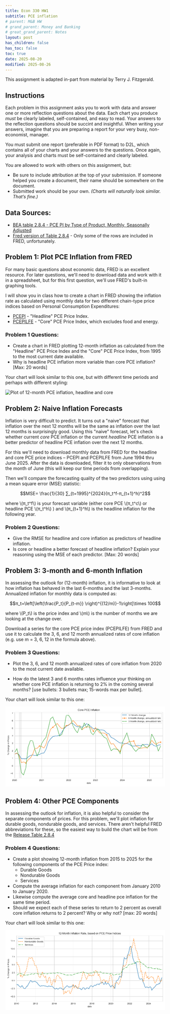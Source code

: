 ```yaml
---
title: Econ 330 HW1
subtitle: PCE inflation
# parent: M&B HW
# grand_parent: Money and Banking
# great_grand_parent: Notes
layout: post
has_children: false
has_toc: false
toc: true
date: 2025-08-20
modified: 2025-08-26
---
```


This assignment is adapted in-part from material by Terry J. Fitzgerald.


## Instructions

Each problem in this assignment asks you to work with data and answer one or more reflection questions about the data.
Each chart you produce *must* be clearly labeled, self-contained, and easy to read. 
Your answers to the reflection questions should be succint and insightful. 
When writing your answers, imagine that you are preparing a report for your very busy, non-economist, manager.

You must submit one report (preferable in PDF format) to D2L, 
which contains all of your charts and your answers to the questions.
Once again, your analysis and charts must be self-contained and clearly labeled. 

You are allowed to work with others on this assignment, but:
- Be sure to include attribution at the top of your submission. If someone helped you create a document, their name should be somewhere on the document.
- Submitted work should be your own. *(Charts will naturally look similar. That’s fine.)*



## Data Sources:

- [BEA table 2.8.4 - PCE PI by Type of Product, Monthly, Seasonally Adjusted](https://apps.bea.gov/iTable/?reqid=19&step=2&isuri=1&categories=survey#eyJhcHBpZCI6MTksInN0ZXBzIjpbMSwyLDMsM10sImRhdGEiOltbImNhdGVnb3JpZXMiLCJTdXJ2ZXkiXSxbIk5JUEFfVGFibGVfTGlzdCIsIjgxIl0sWyJGaXJzdF9ZZWFyIiwiMTk5NSJdLFsiTGFzdF9ZZWFyIiwiMjAyNSJdLFsiU2NhbGUiLCIwIl0sWyJTZXJpZXMiLCJNIl1dfQ==)
- [Fred version of Table 2.8.4](https://fred.stlouisfed.org/release/tables?rid=54&eid=3208#snid=3199) - Only some of the rows are included in FRED, unfortunately.

<!-- 
- [PCEPI](https://fred.stlouisfed.org/series/PCEPI) - "Headline" PCE Price Index.
- [PCEPILFE](https://fred.stlouisfed.org/series/PCEPILFE) - "Core" PCE Price Index, which excludes food and energy. 
-->

<!-- 
There IS a way to access the BEA tables with legible urls.

Example: 
https://apps.bea.gov/iTable/?reqid=19&step=3&isuri=1&select_all_years=0&nipa_table_list=2015&series=m&first_year=2010&last_year=2020&scale=-99&categories=underlying&thetable=

But the nipa_table_list parameter is what determines which table you're looking at
and I can't figure out what the correspondence is supposed to be.
Trial and error found table 2.8.4 at 81

https://apps.bea.gov/iTable/?reqid=19&step=3&isuri=1&series=m&first_year=2010&last_year=2020&categories=foo&nipa_table_list=81

The categories parameter has to be present, but the value doesn't seem to matter.


Can't find 2.8.8 nor 2.3.8 (contributions to change in pce)
-->




<!-- ## PROBLEMS:  -->


## Problem 1: Plot PCE Inflation from FRED

For many basic questions about economic data, FRED is an excellent resource. 
For later questions, we'll need to download data and work with it in a spreadsheet,
but for this first question, we'll use FRED's built-in graphing tools. 

I will show you in class how to create a chart in FRED showing the inflation rate as calculated using monthly data for two different chain-type price indices based on Personal Consumption Expenditures:
- [PCEPI](https://fred.stlouisfed.org/series/PCEPI) - "Headline" PCE Price Index.
- [PCEPILFE](https://fred.stlouisfed.org/series/PCEPILFE) - "Core" PCE Price Index, which excludes food and energy.


### Problem 1 Questions: 
- Create a chart in FRED plotting 12-month inflation as calculated from the "Headline" PCE Price Index and the "Core" PCE Price Index, from 1995 to the most current date available.
- Why is headline PCE inflation more variable than core PCE inflation? [Max: 20 words]

<!-- 
The resulting graph should look similar to this one:

![Plot of 12-month PCE inflation, headline and core](./hw1-inflation/HW1_Q1_PCE_pct_change.png)
-->

Your chart will look similar to this one, 
but with different time periods and perhaps with different styling:

![Plot of 12-month PCE inflation, headline and core](https://fred.stlouisfed.org/graph/fredgraph.png?g=1LK9C&height=490)

<!-- https://fred.stlouisfed.org/graph/?g=1LK9C -->






## Problem 2: Naive Inflation Forecasts

Inflation is very difficult to predict.  It turns out a "naive" forecast that inflation over the next 12 months will be the same as inflation over the last 12 months is surprisingly good. 
Using this "naive" forecast, let's check whether current *core* PCE inflation or the current *headline* PCE inflation is a better predictor of headline PCE inflation over the next 12 months.

For this we'll need to download monthly data from FRED for the headline and core PCE price indices – PCEPI and PCEPILFE from June 1994 thru June 2025. After the data is downloaded, filter it to only observations from the month of June (this will keep our time periods from overlapping). 
<!-- and calculate the 12-month inflation for each price index, as we did in Problem 1. -->

Then we'll compare the forecasting quality of the two predictors using using a mean square error (MSE) statistic:

$$MSE=  \frac{1}{30} ∑_{t=1995}^{2024}(π_t^f-π_{t+1}^h)^2$$

where \\(π_t^f\\) is your forecast variable 
(either core PCE \\(π_t^c\\) 
or headline PCE \\(π_t^h\\) )
and \\(π_{t+1}^h\\) is the headline inflation for the following year.

### Problem 2 Questions: 

- Give the RMSE for headline and core inflation as predictors of headline inflation.
- Is core or headline a better forecast of headline inflation?  Explain your reasoning using the MSE of each predictor.  [Max: 20 words]





## Problem 3: 3-month and 6-month Inflation


In assessing the outlook for (12-month) inflation, it is informative to look at how inflation has behaved in the last 6-months and the last 3-months. 
Annualized inflation for monthly data is computed as:  

$$π_t=\left[\left(\frac{P_t}{P_{t-m}} \right)^{(12/m)}-1\right]\times 100$$

where \\(P_t\\) is the price index and  \\(m\\)  is the number of months we are looking at the change over.

Download a series for the core PCE price index (PCEPILFE) from FRED and use it to calculate 
the 3, 6, and 12 month annualized rates of core inflation (e.g. use m = 3, 6, 12 in the formula above).

### Problem 3 Questions: 
- Plot the 3, 6, and 12 month annualized rates of core inflation from 2020 to the most current date available.

- How do the latest 3 and 6 months rates influence your thinking on whether core PCE inflation is returning to 2% in the coming several months? [use bullets: 3 bullets max; 15-words max per bullet].

Your chart will look similar to this one:

![3month and 6month annualized core inflation](./hw1-inflation/HW1_Q1_annualized_core_inflation.png)



<!-- 
This was a failed attempt to answer this question entirely in FRED.
I couldn't figure out how to calculate 3-month inflation for each month in FRED
https://fred.stlouisfed.org/graph/?g=1LK9C
This is instead the percent change or core PCE inflation at different frequencies.
 -->




## Problem 4: Other PCE Components

<!-- 
TODO: Really not satisfied with the version of this I was able to make.
I stuck to stuff in FRED, but that's diverging from what Terry was trying to say.
-->

In assessing the outlook for inflation, it is also helpful to consider the separate components of prices.
For this problem, we'll plot inflation for durable goods, nondurable goods, and services.
There aren't helpful FRED abbreviations for these, so the easiest way to build the chart will be 
from the [Release Table 2.8.4](https://fred.stlouisfed.org/release/tables?rid=54&eid=3208#snid=3199)


<!-- 
4.	In assessing the outlook for inflation, it is also helpful to consider the separate components of core prices: core goods, housing services, and core non-housing services.

a.	Provide a chart showing 12-month inflation for each of these components from 2010 to 2025
b.	Should we expect each of these series to return to 2 percent as overall core inflation returns to 2 percent?  Why or why not?  [max: 10 words]
c.	Compute the average inflation rate for core PCE and each of the 3 components from January 2011 to January 2020.  [Use geometric averages.]  What are the averages?
d.	Create a chart showing the inflation rate for each component relative to its 2011-2019 average.  Chart data from Jan 2019 to the latest. 
e.	Which component(s) were most responsible for the rise in core inflation during 2021? [Max 6 words}
f.	Which component(s) are the most responsible for core inflation continuing to be above 2 percent in the latest data? [Max 6 words] -->

<!-- 
For this question, we'll need to download some data that isn't in FRED.
Navigate to the following table on the BEA website,
click the "Modify" button to change the years to 2014-2025,
and then download the table as an XLSX or CSV file.

[BEA table 2.8.4 - PCE PI by Type of Product, Monthly, Seasonally Adjusted](https://apps.bea.gov/iTable/?reqid=19&step=3&isuri=1&series=m&first_year=2010&last_year=2020&categories=foo&nipa_table_list=81)

Tables 2.3.8 and 2.8.8 both seem to answer this question directly.

Can't find the table_list param value for 2.8.8. Iterating seems to skip right over it.
 -->

### Problem 4 Questions: 

- Create a plot showing 12-month inflation from 2015 to 2025 for the following components of the PCE Price index:
    - Durable Goods
    - Nondurable Goods
    - Services
- Compute the average inflation for each component from  January 2010 to January 2020.
- Likewise compute the average core and headline pce inflation for the same time period.
- Should we expect each of these series to return to 2 percent as overall core inflation returns to 2 percent?  Why or why not?  [max: 20 words]



Your chart will look similar to this one:

![chart of pce components inflation](./hw1-inflation/HW1_Q4_PCE_components_pct_change.png)








<!-- 
General ideas for related HW:
Apply/calculate weights ourselves? https://www.bea.gov/help/faq/1006

Calculate/verify overall pce?
BEA table 2.8.3 and 2.8.5 have PCE quantities.
BEA table 2.8.4 has prices. (Used in this assignment.)
BEA table 2.8.5 is the dollar value of PCE components?

-->